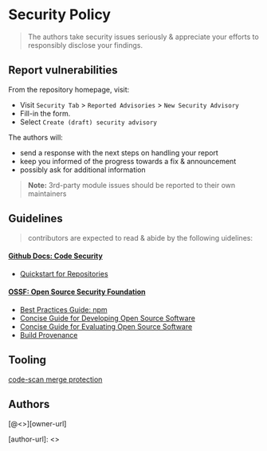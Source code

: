 # Security Policy

> The authors take security issues seriously & appreciate your efforts to 
> responsibly disclose your findings.

## Report vulnerabilities

From the repository homepage, visit:

- Visit `Security Tab` > `Reported Advisories` > `New Security Advisory`
- Fill-in the form.
- Select `Create (draft) security advisory`

The authors will: 

- send a response with the next steps on handling your report
- keep you informed of the progress towards a fix & announcement  
- possibly ask for additional information

> **Note:** 3rd-party module issues should be reported to their own maintainers

## Guidelines

> contributors are expected to read & abide by the following uidelines:

#### [Github Docs: Code Security][ghcs-wsite]
  
- [Quickstart for Repositories ][ghcs-quick]

#### [OSSF: Open Source Security Foundation][ossf-wsite]

- [Best Practices Guide: npm][ossf-npm-g]
- [Concise Guide for Developing Open Source Software][ossf-dev-g]
- [Concise Guide for Evaluating Open Source Software][ossf-dep-g]
- [Build Provenance][ossf-build]

## Tooling

[code-scan merge protection][coql-merge]

## Authors

[@<<owner>>][owner-url]

<!-- References -->

[ghcs-wsite]: https://docs.github.com/en/code-security
[ghcs-quick]: https://docs.github.com/en/code-security/getting-started/quickstart-for-securing-your-repository

[ossf-wsite]: https://openssf.org/
[ossf-npm-g]: https://github.com/ossf/package-manager-best-practices/blob/f51988aee8a9a1ab0436bbba61c1e94d7270683a/published/npm.md#readme
[ossf-score]: https://github.com/ossf/scorecard/blob/1bbae1ab91b1fbca1bf4c6e2307491d062a60cfb/README.md
[ossf-dep-g]: https://github.com/ossf/wg-best-practices-os-developers/blob/fe5ae8781b94c9b1c9e7cb9835ffffa7674ed510/docs/Concise-Guide-for-Evaluating-Open-Source-Software.md
[ossf-dev-g]: https://github.com/ossf/wg-best-practices-os-developers/blob/fe5ae8781b94c9b1c9e7cb9835ffffa7674ed510/docs/Concise-Guide-for-Developing-More-Secure-Software.md
[ossf-build]: https://github.com/ossf/wg-securing-software-repos/blob/8ccb8a6973beeea7c6bc42af0ef2854b2fa7af0d/docs/build-provenance-for-all-package-registries.md

[coql-merge]: https://docs.github.com/en/code-security/code-scanning/managing-your-code-scanning-configuration/set-code-scanning-merge-protection
[actionlint]: https://github.com/rhysd/actionlint
[author-url]: <<author-url>>
